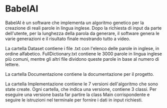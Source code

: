 # BabelAI
BabelAI è un software che implementa un algoritmo genetico per la creazione di reali parole in lingua inglese.
Dopo la richiesta di input da parte dell'utente, per la lunghezza della parola da generare, il software genera le varie generazioni e il risultato finale mostrando tutto a video.

La cartella Dataset contiene i file .txt con l'elenco delle parole in inglese, in ordine alfabetico. FullDictionary.txt contiene le 3000 parole in lingua inglese più comuni, mentre gli altri file dividono queste parole in base al numero di lettere.

La cartella Documentazione contiene la documentazione per il progetto.

La cartella Implementazione contiene le 7 versioni dell'algoritmo che sono state create. Ogni cartella, che indica una versione, contiene 3 classi. Per eseguire una versione basta far partire la class Main corrispondente e seguire le istruzioni nel terminale per fornire i dati in input richiesti.
